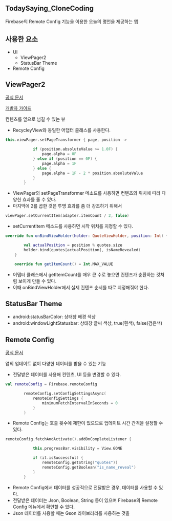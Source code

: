 ## TodaySaying_CloneCoding
Firebase의 Remote Config 기능을 이용한 오늘의 명언을 제공하는 앱

## 사용한 요소
- UI
  - ViewPager2
  - StatusBar Theme
- Remote Config

## ViewPager2
[공식 문서](https://developer.android.com/jetpack/androidx/releases/viewpager2?hl=ko)

[개발자 가이드](https://developer.android.com/training/animation/vp2-migration?hl=ko)

컨텐츠를 옆으로 넘길 수 있는 뷰
- RecycleyView와 동일한 어댑터 클래스를 사용한다.

```kotlin
this.viewPager.setPageTransformer { page, position ->

            if (position.absoluteValue >= 1.0F) {
                page.alpha = 0F
            } else if (position == 0F) {
                page.alpha = 1F
            } else {
                page.alpha = 1F - 2 * position.absoluteValue
            }
        }
```
- ViewPager의 setPageTransformer 메소드를 사용하면 컨텐츠의 위치에 따라 다양한 효과를 줄 수 있다.
- 마지막에 2를 곱한 것은 투명 효과를 좀 더 강조하기 위해서

```kotlin
viewPager.setCurrentItem(adapter.itemCount / 2, false)
```
- setCurrentItem 메소드를 사용하면 시작 위치를 지정할 수 있다.

```kotlin
override fun onBindViewHolder(holder: QuoteViewHolder, position: Int) {

        val actualPosition = position % quotes.size
        holder.bind(quotes[actualPosition], isNameRevealed)
    }

    override fun getItemCount() = Int.MAX_VALUE
```
- 어댑터 클래스에서 getItemCount를 매우 큰 수로 놓으면 컨텐츠가 순환하는 것처럼 보이게 만들 수 있다.
- 이때 onBindViewHolder에서 실제 컨텐츠 순서를 따로 지정해줘야 한다.

## StatusBar Theme
- android:statusBarColor: 상태창 배경 색상
- android:windowLightStatusbar: 상태창 글씨 색상, true(흰색), false(검은색)

## Remote Config
[공식 문서](https://firebase.google.com/docs/remote-config)

앱의 업데이트 없이 다양한 데이터를 받을 수 있는 기능
- 전달받은 데이터를 사용해 컨텐츠, UI 등을 변경할 수 있다.

```kotlin
val remoteConfig = Firebase.remoteConfig

        remoteConfig.setConfigSettingsAsync(
            remoteConfigSettings {
                minimumFetchIntervalInSeconds = 0
            }
        )
```
- Remote Config는 호출 횟수에 제한이 있으므로 업데이트 시간 간격을 설정할 수 있다.

```kotlin
remoteConfig.fetchAndActivate().addOnCompleteListener {

            this.progressBar.visibility = View.GONE

            if (it.isSuccessful) {
                remoteConfig.getString("quotes"))
                remoteConfig.getBoolean("is_name_reveal")
            }
        }
```
- Remote Config에서 데이터를 성공적으로 전달받은 경우, 데이터를 사용할 수 있다.
- 전달받은 데이터는 Json, Boolean, String 등이 있으며 Firebase의 Remote Config 메뉴에서 확인할 수 있다.
- Json 데이터를 사용할 때는 Gson 라이브러리를 사용하는 것을 
